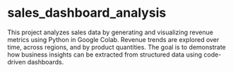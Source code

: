# sales_dashboard_analysis
This project analyzes sales data by generating and visualizing revenue metrics using Python in Google Colab. Revenue trends are explored over time, across regions, and by product quantities. The goal is to demonstrate how business insights can be extracted from structured data using code-driven dashboards.

